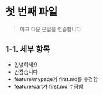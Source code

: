 # 첫 번째 파일
> 마크 다운 문법을 연습합니다

## 1-1. 세부 항목
* 안녕하세요
* 반갑습니다
* feature/mypage가 first.md를 수정함
* feature/cart가 first.md 수정함
